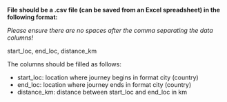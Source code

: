 **File should be a .csv file (can be saved from an Excel spreadsheet) in the following format:**

*Please ensure there are no spaces after the comma separating the data columns!*

start_loc, end_loc, distance_km

The columns should be filled as follows:
- start_loc: location where journey begins in format city (country)
- end_loc: location where journey ends in format city (country)
- distance_km: distance between start_loc and end_loc in km
